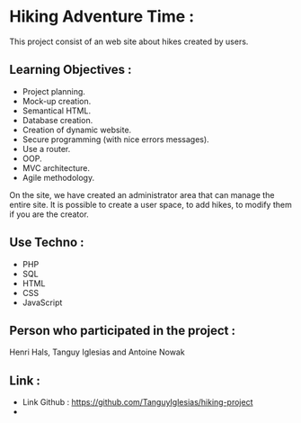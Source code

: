 # Hiking Adventure Time :

This project consist of an web site about hikes created by users.

## Learning Objectives :

- Project planning.
- Mock-up creation.
- Semantical HTML.
- Database creation.
- Creation of dynamic website.
- Secure programming (with nice errors messages).
- Use a router.
- OOP.
- MVC architecture.
- Agile methodology.

On the site, we have created an administrator area that can manage the entire site. It is possible to create a user space, to add hikes, to modify them if you are the creator.

## Use Techno :

- PHP
- SQL
- HTML
- CSS
- JavaScript

## Person who participated in the project : 

Henri Hals, Tanguy Iglesias and Antoine Nowak 

## Link : 

- Link Github : https://github.com/TanguyIglesias/hiking-project
- 



